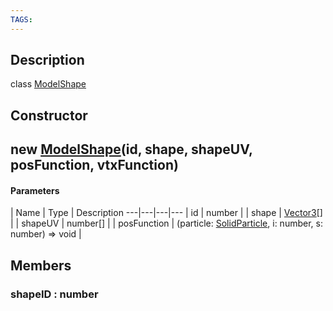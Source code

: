 ```yaml
---
TAGS:
---
```

## Description

class [ModelShape](/classes/2.3/ModelShape)



## Constructor

## new [ModelShape](/classes/2.3/ModelShape)(id, shape, shapeUV, posFunction, vtxFunction)



#### Parameters
 | Name | Type | Description
---|---|---|---
 | id | number | 
 | shape | [Vector3](/classes/2.3/Vector3)[] | 
 | shapeUV | number[] | 
 | posFunction | (particle: [SolidParticle](/classes/2.3/SolidParticle), i: number, s: number) =&gt; void | 
## Members

### shapeID : number



